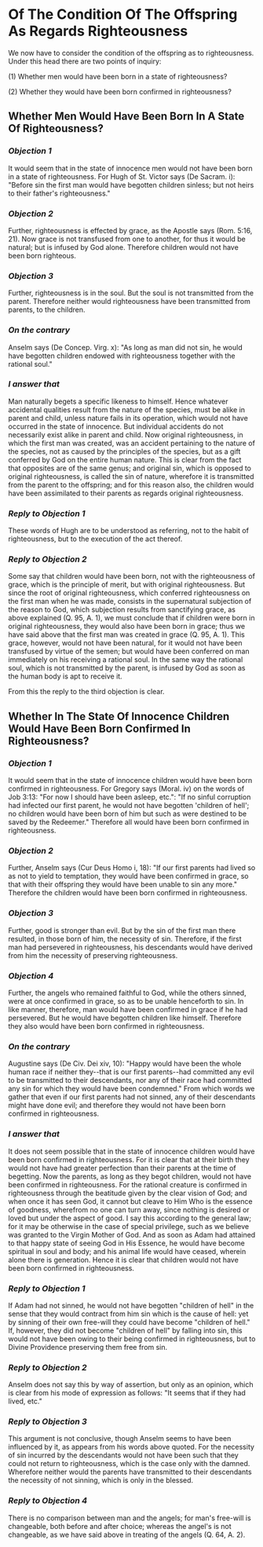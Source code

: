 # Of The Condition Of The Offspring As Regards Righteousness

We now have to consider the condition of the offspring as to
righteousness. Under this head there are two points of inquiry:

(1) Whether men would have been born in a state of righteousness?

(2) Whether they would have been born confirmed in righteousness?


## Whether Men Would Have Been Born In A State Of Righteousness?

### *Objection 1*
It would seem that in the state of innocence men would
not have been born in a state of righteousness. For Hugh of St.
Victor says (De Sacram. i): "Before sin the first man would have
begotten children sinless; but not heirs to their father's
righteousness."

### *Objection 2*
Further, righteousness is effected by grace, as the Apostle
says (Rom. 5:16, 21). Now grace is not transfused from one to
another, for thus it would be natural; but is infused by God alone.
Therefore children would not have been born righteous.

### *Objection 3*
Further, righteousness is in the soul. But the soul is not
transmitted from the parent. Therefore neither would righteousness
have been transmitted from parents, to the children.

### *On the contrary*
Anselm says (De Concep. Virg. x): "As long as man
did not sin, he would have begotten children endowed with
righteousness together with the rational soul."

### *I answer that*
Man naturally begets a specific likeness to himself.
Hence whatever accidental qualities result from the nature of the
species, must be alike in parent and child, unless nature fails in
its operation, which would not have occurred in the state of
innocence. But individual accidents do not necessarily exist alike in
parent and child. Now original righteousness, in which the first man
was created, was an accident pertaining to the nature of the species,
not as caused by the principles of the species, but as a gift
conferred by God on the entire human nature. This is clear from the
fact that opposites are of the same genus; and original sin, which is
opposed to original righteousness, is called the sin of nature,
wherefore it is transmitted from the parent to the offspring; and for
this reason also, the children would have been assimilated to their
parents as regards original righteousness.

### *Reply to Objection 1*
These words of Hugh are to be understood as referring,
not to the habit of righteousness, but to the execution of the act
thereof.

### *Reply to Objection 2*
Some say that children would have been born, not with
the righteousness of grace, which is the principle of merit, but with
original righteousness. But since the root of original righteousness,
which conferred righteousness on the first man when he was made,
consists in the supernatural subjection of the reason to God, which
subjection results from sanctifying grace, as above explained (Q. 95,
A. 1), we must conclude that if children were born in original
righteousness, they would also have been born in grace; thus we have
said above that the first man was created in grace (Q. 95, A. 1).
This grace, however, would not have been natural, for it would not
have been transfused by virtue of the semen; but would have been
conferred on man immediately on his receiving a rational soul. In the
same way the rational soul, which is not transmitted by the parent,
is infused by God as soon as the human body is apt to receive it.

From this the reply to the third objection is clear.

## Whether In The State Of Innocence Children Would Have Been Born Confirmed In Righteousness?

### *Objection 1*
It would seem that in the state of innocence children
would have been born confirmed in righteousness. For Gregory says
(Moral. iv) on the words of Job 3:13: "For now I should have been
asleep, etc.": "If no sinful corruption had infected our first parent,
he would not have begotten 'children of hell'; no children would have
been born of him but such as were destined to be saved by the
Redeemer." Therefore all would have been born confirmed in
righteousness.

### *Objection 2*
Further, Anselm says (Cur Deus Homo i, 18): "If our first
parents had lived so as not to yield to temptation, they would have
been confirmed in grace, so that with their offspring they would have
been unable to sin any more." Therefore the children would have been
born confirmed in righteousness.

### *Objection 3*
Further, good is stronger than evil. But by the sin of the
first man there resulted, in those born of him, the necessity of sin.
Therefore, if the first man had persevered in righteousness, his
descendants would have derived from him the necessity of preserving
righteousness.

### *Objection 4*
Further, the angels who remained faithful to God, while the
others sinned, were at once confirmed in grace, so as to be unable
henceforth to sin. In like manner, therefore, man would have been
confirmed in grace if he had persevered. But he would have begotten
children like himself. Therefore they also would have been born
confirmed in righteousness.

### *On the contrary*
Augustine says (De Civ. Dei xiv, 10): "Happy would
have been the whole human race if neither they--that is our first
parents--had committed any evil to be transmitted to their
descendants, nor any of their race had committed any sin for which
they would have been condemned." From which words we gather that even
if our first parents had not sinned, any of their descendants might
have done evil; and therefore they would not have been born confirmed
in righteousness.

### *I answer that*
It does not seem possible that in the state of
innocence children would have been born confirmed in righteousness.
For it is clear that at their birth they would not have had greater
perfection than their parents at the time of begetting. Now the
parents, as long as they begot children, would not have been confirmed
in righteousness. For the rational creature is confirmed in
righteousness through the beatitude given by the clear vision of God;
and when once it has seen God, it cannot but cleave to Him Who is the
essence of goodness, wherefrom no one can turn away, since nothing is
desired or loved but under the aspect of good. I say this according to
the general law; for it may be otherwise in the case of special
privilege, such as we believe was granted to the Virgin Mother of God.
And as soon as Adam had attained to that happy state of seeing God in
His Essence, he would have become spiritual in soul and body; and his
animal life would have ceased, wherein alone there is generation.
Hence it is clear that children would not have been born confirmed in
righteousness.

### *Reply to Objection 1*
If Adam had not sinned, he would not have begotten
"children of hell" in the sense that they would contract from him sin
which is the cause of hell: yet by sinning of their own free-will
they could have become "children of hell." If, however, they did not
become "children of hell" by falling into sin, this would not have
been owing to their being confirmed in righteousness, but to Divine
Providence preserving them free from sin.

### *Reply to Objection 2*
Anselm does not say this by way of assertion, but only
as an opinion, which is clear from his mode of expression as follows:
"It seems that if they had lived, etc."

### *Reply to Objection 3*
This argument is not conclusive, though Anselm seems to
have been influenced by it, as appears from his words above quoted.
For the necessity of sin incurred by the descendants would not have
been such that they could not return to righteousness, which is the
case only with the damned. Wherefore neither would the parents have
transmitted to their descendants the necessity of not sinning, which
is only in the blessed.

### *Reply to Objection 4*
There is no comparison between man and the angels; for
man's free-will is changeable, both before and after choice; whereas
the angel's is not changeable, as we have said above in treating of
the angels (Q. 64, A. 2).

